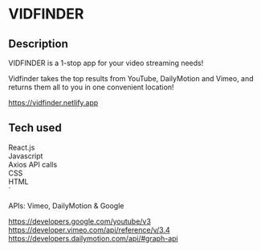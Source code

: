 # VIDFINDER

## Description

VIDFINDER is a 1-stop app for your video streaming needs!

Vidfinder takes the top results from YouTube, DailyMotion and Vimeo, and returns them all to you in one convenient location!

https://vidfinder.netlify.app

## Tech used

React.js <br />
Javascript <br />
Axios API calls <br />
CSS <br />
HTML <br />`

APIs: Vimeo, DailyMotion & Google 

https://developers.google.com/youtube/v3 <br />
https://developer.vimeo.com/api/reference/v/3.4 <br />
https://developers.dailymotion.com/api/#graph-api 